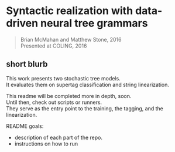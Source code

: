 # Syntactic realization with data-driven neural tree grammars
> Brian McMahan and Matthew Stone, 2016 <br>
> Presented at COLING, 2016


## short blurb

This work presents two stochastic tree models.  
It evaluates them on supertag classification and string linearization. 

This readme will be completed more in depth, soon.   
Until then, check out scripts or runners.  
They serve as the entry point to the training, the tagging, and the linearization. 

README goals:
- description of each part of the repo.
- instructions on how to run